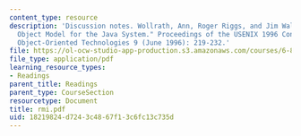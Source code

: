 ```yaml
---
content_type: resource
description: 'Discussion notes. Wollrath, Ann, Roger Riggs, and Jim Waldo. "A Distributed
  Object Model for the Java System." Proceedings of the USENIX 1996 Conference on
  Object-Oriented Technologies 9 (June 1996): 219-232.'
file: https://ol-ocw-studio-app-production.s3.amazonaws.com/courses/6-824-distributed-computer-systems-engineering-spring-2006/18219824d7243c4867f13c6fc13c735d_rmi.pdf
file_type: application/pdf
learning_resource_types:
- Readings
parent_title: Readings
parent_type: CourseSection
resourcetype: Document
title: rmi.pdf
uid: 18219824-d724-3c48-67f1-3c6fc13c735d
---
```

